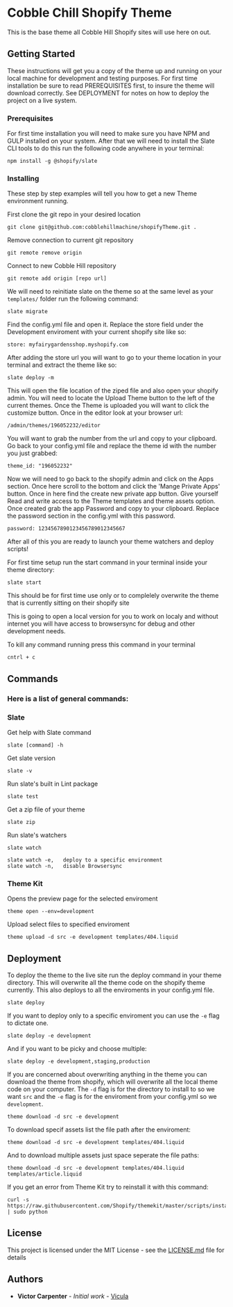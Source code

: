 # Cobble Chill Shopify Theme

This is the base theme all Cobble Hill Shopify sites will use here on out.

## Getting Started

These instructions will get you a copy of the theme up and running on your local machine for development and testing purposes. For first time installation be sure to read PREREQUISITES first, to insure the theme will download correctly. See DEPLOYMENT for notes on how to deploy the project on a live system.

### Prerequisites

For first time installation you will need to make sure you have NPM and GULP installed on your system. After that we will need to install the Slate CLI tools to do this run the following code anywhere in your terminal:

```
npm install -g @shopify/slate
```

### Installing

These step by step examples will tell you how to get a new Theme environment running.

First clone the git repo in your desired location

```
git clone git@github.com:cobblehillmachine/shopifyTheme.git .
```

Remove connection to current git repository

```
git remote remove origin
```

Connect to new Cobble Hill repository

```
git remote add origin [repo url]
```

We will need to reinitiate slate on the theme so at the same level as your `templates/` folder run the following command:

```
slate migrate
```

Find the config.yml file and open it.
Replace the store field under the Development enviroment with your current shopify site like so:

```
store: myfairygardensshop.myshopify.com
```

After adding the store url you will want to go to your theme location in your terminal and extract the theme like so:

```
slate deploy -m
```

This will open the file location of the ziped file and also open your shopify admin.
You will need to locate the Upload Theme button to the left of the current themes.
Once the Theme is uploaded you will want to click the customize button.
Once in the editor look at your browser url:

```
/admin/themes/196052232/editor
```

You will want to grab the number from the url and copy to your clipboard.
Go back to your config.yml file and replace the theme id with the number you just grabbed:


```
theme_id: "196052232"
```

Now we will need to go back to the shopify admin and click on the Apps section.
Once here scroll to the bottom and click the 'Mange Private Apps' button.
Once in here find the create new private app button.
Give yourself Read and write access to the Theme templates and theme assets option.
Once created grab the app Password and copy to your clipboard.
Replace the password section in the config.yml with this password.

```
password: 1234567890123456789012345667
```

After all of this you are ready to launch your theme watchers and deploy scripts!

For first time setup run the start command in your terminal inside your theme directory:

```
slate start
```
This should be for first time use only or to complelely overwrite the theme that is currently sitting on their shopify site

This is going to open a local version for you to work on localy and without internet you will have access to browsersync for debug and other development needs.

To kill any command running press this command in your terminal

```
cntrl + c
```


## Commands

### Here is a list of general commands:

### Slate

Get help with Slate command

```
slate [command] -h
```

Get slate version

```
slate -v
```

Run slate's built in Lint package

```
slate test
```

Get a zip file of your theme

```
slate zip
```

Run slate's watchers

```
slate watch
```
```
slate watch -e,   deploy to a specific environment
slate watch -n,   disable Browsersync
```

### Theme Kit

Opens the preview page for the selected enviroment

```
theme open --env=development
```

Upload select files to specified enviroment

```
theme upload -d src -e development templates/404.liquid
```

## Deployment

To deploy the theme to the live site run the deploy command in your theme directory. This will overwrite all the theme code on the shopify theme currently. This also deploys to all the enviroments in your config.yml file.

```
slate deploy
```

If you want to deploy only to a specific enviroment you can use the `-e` flag to dictate one.

```
slate deploy -e development
```

And if you want to be picky and choose multiple:

```
slate deploy -e development,staging,production
```

If you are concerned about overwriting anything in the theme you can download the theme from shopify, which will overwrite all the local theme code on your computer. The `-d` flag is for the directory to install to so we want `src` and the `-e` flag is for the enviroment from your config.yml so we `development`.

```
theme download -d src -e development
```

To download specif assets list the file path after the enviroment:

```
theme download -d src -e development templates/404.liquid
```

And to download multiple assets just space seperate the file paths:

```
theme download -d src -e development templates/404.liquid templates/article.liquid
```

If you get an error from Theme Kit try to reinstall it with this command:

```
curl -s https://raw.githubusercontent.com/Shopify/themekit/master/scripts/install | sudo python
```

## License

This project is licensed under the MIT License - see the [LICENSE.md](LICENSE.md) file for details

## Authors

* **Victor Carpenter** - *Initial work* - [Vicula](https://github.com/Vicula)

<!-- ## Built With

* [Dropwizard](http://www.dropwizard.io/1.0.2/docs/) - The web framework used
* [Maven](https://maven.apache.org/) - Dependency Management
* [ROME](https://rometools.github.io/rome/) - Used to generate RSS Feeds

## Contributing

Please read [CONTRIBUTING.md](https://gist.github.com/PurpleBooth/b24679402957c63ec426) for details on our code of conduct, and the process for submitting pull requests to us.

## Versioning

We use [SemVer](http://semver.org/) for versioning. For the versions available, see the [tags on this repository](https://github.com/your/project/tags).

## Authors

* **Billie Thompson** - *Initial work* - [PurpleBooth](https://github.com/PurpleBooth)

See also the list of [contributors](https://github.com/your/project/contributors) who participated in this project.

## License

This project is licensed under the MIT License - see the [LICENSE.md](LICENSE.md) file for details

## Acknowledgments

* Hat tip to anyone who's code was used
* Inspiration
* etc -->
